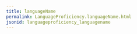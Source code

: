 ```yaml
---
title: languageName
permalink: LanguageProficiency.languageName.html
jsonid: languageproficiency_languagename
---
```


